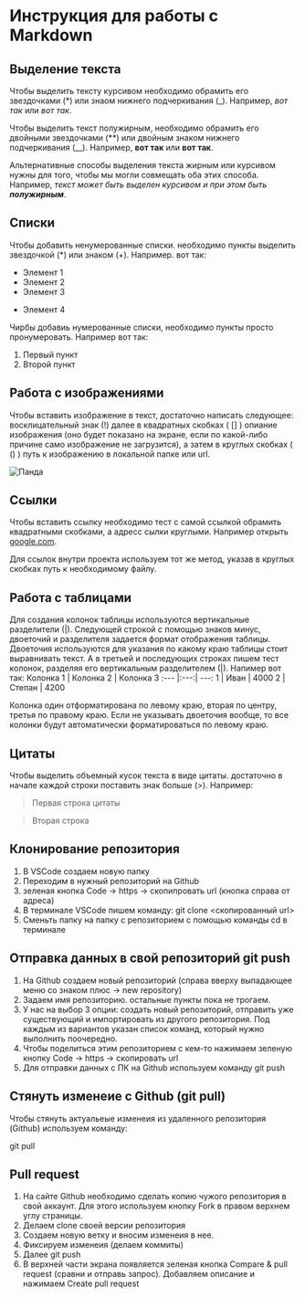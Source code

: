 # Инструкция для работы с Markdown
## Выделение текста
Чтобы выделить тексту курсивом необходимо обрамить его звездочками (*) или знаом нижнего подчеркивания (_). Например, *вот так* или _вот так_.

Чтобы выделить текст полужирным, необходимо обрамить его двойными звездочками (**) или двойным знаком нижнего подчеркивания (__). Например, **вот так** или __вот так__.

Альтернативные способы выделения текста жирным или курсивом нужны для того, чтобы мы могли совмещать оба этих способа. Например, _текст может быть выделен курсивом и при этом быть **полужирным**_.
## Списки
Чтобы добавить ненумерованные списки. необходимо пункты выделить звездочкой (*) или знаком (+). Например. вот так:
* Элемент 1
* Элемент 2
* Элемент 3
+ Элемент 4

Чирбы добавиь нумерованные списки, необходимо пункты просто пронумеровать. Например вот так:
1. Первый пункт
2. Второй пункт

## Работа с изображениями
Чтобы вставить изображение в текст, достаточно написать следующее:
восклицательный знак (!) далее в квадратных скобках ( [] ) опиание изображения (оно будет показано на экране, если по какой-либо причине само изображение не загрузится), а затем в круглых скобках ( () ) путь к изображению в локальной папке или url.

![Панда](panda.jpg)
## Ссылки
Чтобы вставить ссылку необходимо тест с самой ссылкой обрамить квадратными скобками, а адресс сылки круглыми. Например открыть [google.com](http://google.com).

Для ссылок внутри проекта используем тот же метод, указав в круглых скобках путь к необходимому файлу.
## Работа с таблицами
Для создания колонок таблицы используются вертикальные разделители (|).
Следующей строкой с помощью знаков минус, двоеточий и разделителя задается формат отображения таблицы. Двоеточия используются для указания по какому краю таблицы стоит выравнивать текст. А в третьей и последующих строках пишем тест колонок, разделяя его вертикальным разделителем (|). Напимер вот так:
Колонка 1 | Колонка 2 | Колонка 3
:--- |:---:| ---:
1 | Иван | 4000
2 | Степан | 4200

Колонка один отформатирована по левому краю, вторая по центру, третья по правому краю. Если не указывать двоеточия вообще, то все колонки будут автоматически форматироваться по левому краю.
## Цитаты
Чтобы выделить объемный кусок текста в виде цитаты. достаточно в начале каждой строки поставить знак больше (>). Например:
> Первая строка цитаты

> Вторая строка

## Клонирование репозитория
1. В VSCode создаем новую папку 
2. Переходим в нужный репозиторий на Github
3. зеленая кнопка Code -> https -> скопипровать url (кнопка справа от адреса)
4. В терминале VSCode пишем команду:
git clone <скопированный url>
5. Сменьть папку на папку с репозиторием с помощью команды cd в терминале

## Отправка данных в свой репозиторий git push
1. На Github создаем новый репозиторий (справа вверху выпадающее меню со знаком плюс -> new repository)
2. Задаем имя репозиторию. остальные пункты пока не трогаем.
3. У нас на выбор 3 опции: создать новый репозиторий, отправить уже существующий и импортировать из другого репозитория. Под каждым из вариантов указан список команд, который нужно выполнить поочередно.
4. Чтобы поделиться этим репозиторием с кем-то нажимаем зеленую кнопку Code -> https -> скопировать url
5. Для отправки данных с ПК на Github используем команду git push

## Стянуть изменеие с Github (git pull)
Чтобы стянуть актуальеые изменеия из удаленного репозитория (Github) используем команду:

git pull

## Pull request
1. На сайте Github необходимо сделать копию чужого репозитория в свой аккаунт. Для этого используем кнопку Fork в правом верхнем углу страницы.
2. Делаем clone своей версии репозитория
3. Создаем новую ветку и вносим изменеия в нее.
4. Фиксируем изменеия (делаем коммиты)
5. Далее git push
6. В верхней части экрана появляется зеленая кнопка Compare & pull request (сравни и отправь запрос). Добавляем описание и нажимаем Create pull request